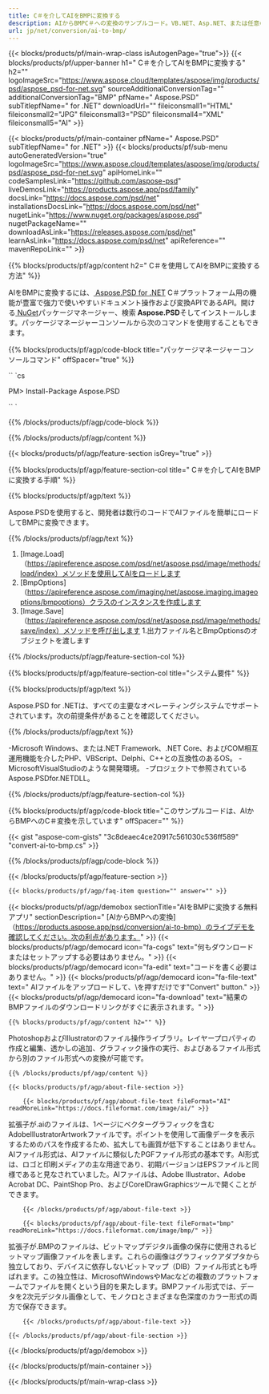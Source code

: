 ```yaml
---
title: C＃を介してAIをBMPに変換する
description: AIからBMPC＃への変換のサンプルコード。VB.NET、Asp.NET、または任意の.NETベースのアプリケーション内でのバッチAIファイルからBMPへの変換にAPIサンプルコードを使用します。
url: jp/net/conversion/ai-to-bmp/
---
```


{{< blocks/products/pf/main-wrap-class isAutogenPage="true">}}
{{< blocks/products/pf/upper-banner h1=" C＃を介してAIをBMPに変換する" h2="" logoImageSrc="https://www.aspose.cloud/templates/aspose/img/products/psd/aspose_psd-for-net.svg" sourceAdditionalConversionTag="" additionalConversionTag="BMP" pfName=" Aspose.PSD" subTitlepfName=" for .NET" downloadUrl="" fileiconsmall1="HTML" fileiconsmall2="JPG" fileiconsmall3="PSD" fileiconsmall4="XML" fileiconsmall5="AI" >}}

{{< blocks/products/pf/main-container pfName=" Aspose.PSD" subTitlepfName=" for .NET" >}}
{{< blocks/products/pf/sub-menu autoGeneratedVersion="true" logoImageSrc="https://www.aspose.cloud/templates/aspose/img/products/psd/aspose_psd-for-net.svg" apiHomeLink="" codeSamplesLink="https://github.com/aspose-psd" liveDemosLink="https://products.aspose.app/psd/family" docsLink="https://docs.aspose.com/psd/net" installationsDocsLink="https://docs.aspose.com/psd/net" nugetLink="https://www.nuget.org/packages/aspose.psd" nugetPackageName="" downloadAsLink="https://releases.aspose.com/psd/net" learnAsLink="https://docs.aspose.com/psd/net" apiReference="" mavenRepoLink="" >}}

{{% blocks/products/pf/agp/content h2=" C＃を使用してAIをBMPに変換する方法" %}}

AIをBMPに変換するには、<a href="/psd/{{< lang-code >}}net"> Aspose.PSD for .NET</a> C＃プラットフォーム用の機能が豊富で強力で使いやすいドキュメント操作および変換APIであるAPI。開ける<a href="https://www.nuget.org/packages/aspose.psd"> NuGet</a>パッケージマネージャー、検索<b> Aspose.PSD</b>そしてインストールします。パッケージマネージャーコンソールから次のコマンドを使用することもできます。

{{% blocks/products/pf/agp/code-block title="パッケージマネージャーコンソールコマンド" offSpacer="true" %}}

`` `cs

PM> Install-Package Aspose.PSD

`` `

{{% /blocks/products/pf/agp/code-block %}}

{{% /blocks/products/pf/agp/content %}}

{{< blocks/products/pf/agp/feature-section isGrey="true" >}}

{{% blocks/products/pf/agp/feature-section-col title=" C＃を介してAIをBMPに変換する手順" %}}

{{% blocks/products/pf/agp/text %}}

 Aspose.PSDを使用すると、開発者は数行のコードでAIファイルを簡単にロードしてBMPに変換できます。

{{% /blocks/products/pf/agp/text %}}

1. [Image.Load]（https://apireference.aspose.com/psd/net/aspose.psd/image/methods/load/index）メソッドを使用してAIをロードします
1. [BmpOptions]（https://apireference.aspose.com/imaging/net/aspose.imaging.imageoptions/bmpoptions）クラスのインスタンスを作成します
1. [Image.Save]（https://apireference.aspose.com/psd/net/aspose.psd/image/methods/save/index）メソッドを呼び出します
1.出力ファイル名とBmpOptionsのオブジェクトを渡します

{{% /blocks/products/pf/agp/feature-section-col %}}

{{% blocks/products/pf/agp/feature-section-col title="システム要件" %}}

{{% blocks/products/pf/agp/text %}}

 Aspose.PSD for .NETは、すべての主要なオペレーティングシステムでサポートされています。次の前提条件があることを確認してください。

{{% /blocks/products/pf/agp/text %}}

-Microsoft Windows、または.NET Framework、.NET Core、およびCOM相互運用機能を介したPHP、VBScript、Delphi、C++との互換性のあるOS。
-MicrosoftVisualStudioのような開発環境。
-プロジェクトで参照されているAspose.PSDfor.NETDLL。

{{% /blocks/products/pf/agp/feature-section-col %}}

{{% blocks/products/pf/agp/code-block title="このサンプルコードは、AIからBMPへのC＃変換を示しています" offSpacer="" %}}

{{< gist "aspose-com-gists" "3c8deaec4ce20917c561030c536ff589" "convert-ai-to-bmp.cs" >}}

{{% /blocks/products/pf/agp/code-block %}}

{{< /blocks/products/pf/agp/feature-section >}}

    {{< blocks/products/pf/agp/faq-item question="" answer="" >}}
 

<!-- aboutfile Starts -->

{{< blocks/products/pf/agp/demobox sectionTitle="AIをBMPに変換する無料アプリ" sectionDescription=" [AIからBMPへの変換]（https://products.aspose.app/psd/conversion/ai-to-bmp）のライブデモを確認してください。次の利点があります。" >}}
        {{< blocks/products/pf/agp/democard icon="fa-cogs" text="何もダウンロードまたはセットアップする必要はありません。" >}}
        {{< blocks/products/pf/agp/democard icon="fa-edit" text="コード​​を書く必要はありません。" >}}
        {{< blocks/products/pf/agp/democard icon="fa-file-text" text=" AIファイルをアップロードして、\を押すだけです\"Convert\" button." >}}
        {{< blocks/products/pf/agp/democard icon="fa-download" text="結果のBMPファイルのダウンロードリンクがすぐに表示されます。" >}}

    {{% blocks/products/pf/agp/content h2="" %}}

PhotoshopおよびIllustratorのファイル操作ライブラリ。レイヤープロパティの作成と編集、透かしの追加、グラフィック操作の実行、およびあるファイル形式から別のファイル形式への変換が可能です。



    {{% /blocks/products/pf/agp/content %}}

    {{< blocks/products/pf/agp/about-file-section >}}

        {{< blocks/products/pf/agp/about-file-text fileFormat="AI" readMoreLink="https://docs.fileformat.com/image/ai/" >}}
拡張子が.aiのファイルは、1ページにベクターグラフィックを含むAdobeIllustratorArtworkファイルです。ポイントを使用して画像データを表示するためのパスを作成するため、拡大しても画質が低下することはありません。AIファイル形式は、AIファイルに類似したPGFファイル形式の基本です。AI形式は、ロゴと印刷メディアの主な用途であり、初期バージョンはEPSファイルと同様であると見なされていました。AIファイルは、Adobe Illustrator、Adobe Acrobat DC、PaintShop Pro、およびCorelDrawGraphicsツールで開くことができます。

        {{< /blocks/products/pf/agp/about-file-text >}}

        {{< blocks/products/pf/agp/about-file-text fileFormat="bmp" readMoreLink="https://docs.fileformat.com/image/bmp/" >}}
拡張子が.BMPのファイルは、ビットマップデジタル画像の保存に使用されるビットマップ画像ファイルを表します。これらの画像はグラフィックアダプタから独立しており、デバイスに依存しないビットマップ（DIB）ファイル形式とも呼ばれます。この独立性は、MicrosoftWindowsやMacなどの複数のプラットフォームでファイルを開くという目的を果たします。BMPファイル形式では、データを2次元デジタル画像として、モノクロとさまざまな色深度のカラー形式の両方で保存できます。

        {{< /blocks/products/pf/agp/about-file-text >}}

    {{< /blocks/products/pf/agp/about-file-section >}}

{{< /blocks/products/pf/agp/demobox >}}

<!-- aboutfile Ends -->



{{< /blocks/products/pf/main-container >}}
    
{{< /blocks/products/pf/main-wrap-class >}}
